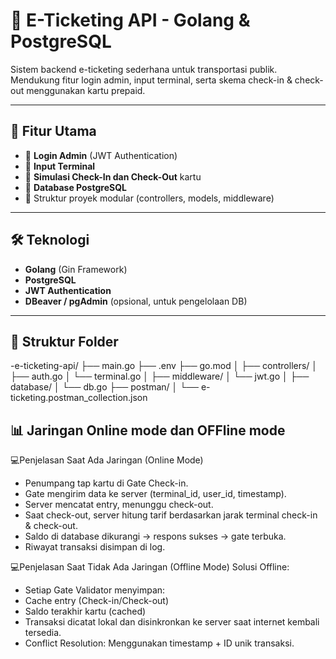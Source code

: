 # 🎫 E-Ticketing API - Golang & PostgreSQL

Sistem backend e-ticketing sederhana untuk transportasi publik.  
Mendukung fitur login admin, input terminal, serta skema check-in & check-out menggunakan kartu prepaid.

---

## 🚀 Fitur Utama

- 🔐 **Login Admin** (JWT Authentication)
- 🏁 **Input Terminal** 
- 🎫 **Simulasi Check-In dan Check-Out** kartu
- 💾 **Database PostgreSQL**
- 🧱 Struktur proyek modular (controllers, models, middleware)

---

## 🛠️ Teknologi

- **Golang** (Gin Framework)
- **PostgreSQL**
- **JWT Authentication**
- **DBeaver / pgAdmin** (opsional, untuk pengelolaan DB)

---

## 📁 Struktur Folder

-e-ticketing-api/
├── main.go
├── .env
├── go.mod
│
├── controllers/
│ ├── auth.go
│ └── terminal.go
│
├── middleware/
│ └── jwt.go
│
├── database/
│ └── db.go
├── postman/
│ └── e-ticketing.postman_collection.json

## 📊 Jaringan Online mode dan OFFline mode

💻Penjelasan Saat Ada Jaringan (Online Mode)
- Penumpang tap kartu di Gate Check-in.
- Gate mengirim data ke server (terminal_id, user_id, timestamp).
- Server mencatat entry, menunggu check-out.
- Saat check-out, server hitung tarif berdasarkan jarak terminal check-in & check-out.
- Saldo di database dikurangi → respons sukses → gate terbuka.
- Riwayat transaksi disimpan di log.

💻Penjelasan Saat Tidak Ada Jaringan (Offline Mode)
Solusi Offline:
- Setiap Gate Validator menyimpan:
- Cache entry (Check-in/Check-out)
- Saldo terakhir kartu (cached)
- Transaksi dicatat lokal dan disinkronkan ke server saat internet kembali tersedia.
- Conflict Resolution: Menggunakan timestamp + ID unik transaksi.


